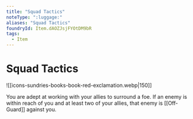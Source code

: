 ```yaml
---
title: "Squad Tactics"
noteType: ":luggage:"
aliases: "Squad Tactics"
foundryId: Item.dAOZJsjFYOtDM9bR
tags:
  - Item
---
```


# Squad Tactics
![[icons-sundries-books-book-red-exclamation.webp|150]]

You are adept at working with your allies to surround a foe. If an enemy is within reach of you and at least two of your allies, that enemy is [[Off-Guard]] against you.
